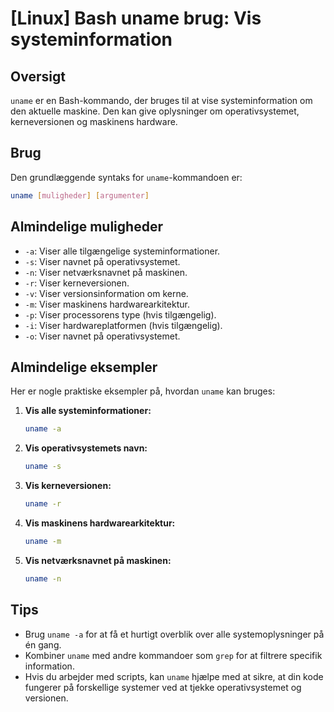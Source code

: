 # [Linux] Bash uname brug: Vis systeminformation

## Oversigt
`uname` er en Bash-kommando, der bruges til at vise systeminformation om den aktuelle maskine. Den kan give oplysninger om operativsystemet, kerneversionen og maskinens hardware.

## Brug
Den grundlæggende syntaks for `uname`-kommandoen er:

```bash
uname [muligheder] [argumenter]
```

## Almindelige muligheder
- `-a`: Viser alle tilgængelige systeminformationer.
- `-s`: Viser navnet på operativsystemet.
- `-n`: Viser netværksnavnet på maskinen.
- `-r`: Viser kerneversionen.
- `-v`: Viser versionsinformation om kerne.
- `-m`: Viser maskinens hardwarearkitektur.
- `-p`: Viser processorens type (hvis tilgængelig).
- `-i`: Viser hardwareplatformen (hvis tilgængelig).
- `-o`: Viser navnet på operativsystemet.

## Almindelige eksempler
Her er nogle praktiske eksempler på, hvordan `uname` kan bruges:

1. **Vis alle systeminformationer:**
   ```bash
   uname -a
   ```

2. **Vis operativsystemets navn:**
   ```bash
   uname -s
   ```

3. **Vis kerneversionen:**
   ```bash
   uname -r
   ```

4. **Vis maskinens hardwarearkitektur:**
   ```bash
   uname -m
   ```

5. **Vis netværksnavnet på maskinen:**
   ```bash
   uname -n
   ```

## Tips
- Brug `uname -a` for at få et hurtigt overblik over alle systemoplysninger på én gang.
- Kombiner `uname` med andre kommandoer som `grep` for at filtrere specifik information.
- Hvis du arbejder med scripts, kan `uname` hjælpe med at sikre, at din kode fungerer på forskellige systemer ved at tjekke operativsystemet og versionen.